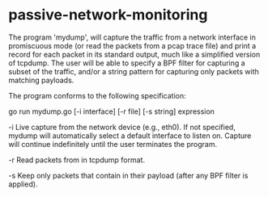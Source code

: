 # passive-network-monitoring

The program 'mydump', will capture the traffic from a network interface in promiscuous mode (or read the
packets from a pcap trace file) and print a record for each packet in its
standard output, much like a simplified version of tcpdump. The user will be
able to specify a BPF filter for capturing a subset of the traffic, and/or a
string pattern for capturing only packets with matching payloads.

The program conforms to the following specification:

go run mydump.go [-i interface] [-r file] [-s string] expression

-i  Live capture from the network device <interface> (e.g., eth0). If not
    specified, mydump will automatically select a default interface to
    listen on. Capture will continue indefinitely until the user
    terminates the program.

-r  Read packets from <file> in tcpdump format.

-s  Keep only packets that contain <string> in their payload (after any BPF
    filter is applied).
